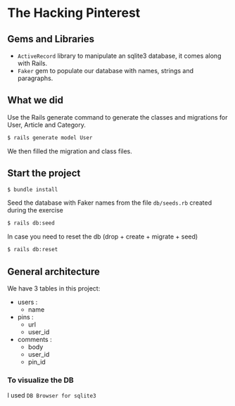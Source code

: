 # The Hacking Pinterest


## Gems and Libraries
- `ActiveRecord` library to manipulate an sqlite3 database, it comes along with Rails.
- `Faker` gem to populate our database with names, strings and paragraphs.

## What we did
Use the Rails generate command to generate the classes and migrations for User, Article and Category.
```sh
$ rails generate model User
```
We then filled the migration and class files.

## Start the project
```sh
$ bundle install
```

Seed the database with Faker names from the file `db/seeds.rb` created during  the exercise
```sh
$ rails db:seed
```

In case you need to reset the db (drop + create + migrate + seed)
```sh
$ rails db:reset
```

## General architecture
We have 3 tables in this project:
- users :
  - name
- pins :
  - url
  - user_id
- comments :
  - body
  - user_id
  - pin_id


### To visualize the DB
I used `DB Browser for sqlite3`
